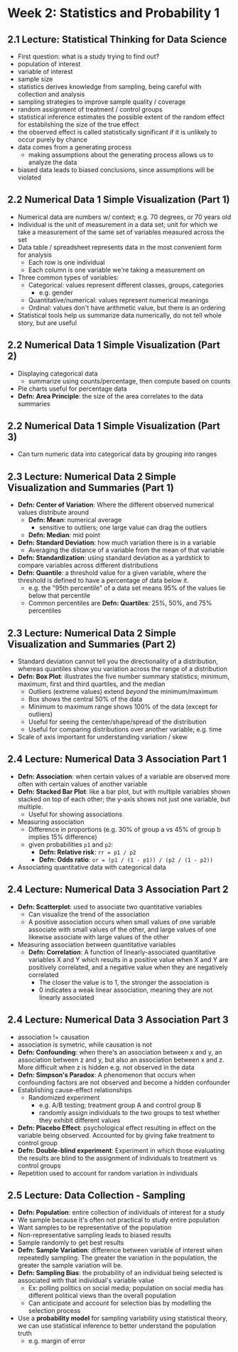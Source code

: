 # Week 2: Statistics and Probability 1

## 2.1 Lecture: Statistical Thinking for Data Science

- First question: what is a study trying to find out?
- population of interest
- variable of interest
- sample size
- statistics derives knowledge from sampling, being careful with collection and
  analysis
- sampling strategies to improve sample quality / coverage
- random assignment of treatment / control groups
- statistical inference estimates the possible extent of the random effect for
  establishing the size of the true effect
- the observed effect is called statistically significant if it is unlikely to
  occur purely by chance
- data comes from a generating process
  - making assumptions about the generating process allows us to analyze the data
- biased data leads to biased conclusions, since assumptions will be violated

## 2.2 Numerical Data 1 Simple Visualization (Part 1)

- Numerical data are numbers w/ context; e.g. 70 degrees, or 70 years old
- Individual is the unit of measurement in a data set; unit for which we take a
  measurement of the same set of variables measured across the set
- Data table / spreadsheet represents data in the most convenient form for
  analysis
  - Each row is one individual
  - Each column is one variable we're taking a measurement on
- Three common types of variables:
  - Categorical: values represent different classes, groups, categories
    - e.g. gender
  - Quantitative/numerical: values represent numerical meanings
  - Ordinal: values don't have arithmetic value, but there is an ordering
- Statistical tools help us summarize data numerically, do not tell whole story,
  but are useful

## 2.2 Numerical Data 1 Simple Visualization (Part 2)

- Displaying categorical data
  - summarize using counts/percentage, then compute based on counts
- Pie charts useful for percentage data
- **Defn: Area Principle**: the size of the area correlates to the data
  summaries

## 2.2 Numerical Data 1 Simple Visualization (Part 3)

- Can turn numeric data into categorical data by grouping into ranges

## 2.3 Lecture: Numerical Data 2 Simple Visualization and Summaries (Part 1)

- **Defn: Center of Variation**: Where the different observed numerical values
  distribute around
  - **Defn: Mean**: numerical average
    - sensitive to outliers; one large value can drag the outliers
  - **Defn: Median**: mid point
- **Defn: Standard Deviation**: how much variation there is in a variable
  - Averaging the distance of a variable from the mean of that variable
- **Defn: Standardization**: using standard deviation as a yardstick to compare
  variables across different distributions
- **Defn: Quantile**: a threshold value for a given variable, where the
  threshold is defined to have a percentage of data below it.
  - e.g. the "95th percentile" of a data set means 95% of the values lie below
    that percentile
  - Common percentiles are **Defn: Quartiles**: 25%, 50%, and 75% percentiles

## 2.3 Lecture: Numerical Data 2 Simple Visualization and Summaries (Part 2)

- Standard deviation cannot tell you the directionality of a distribution,
  whereas quantiles show you variation across the range of a distribution
- **Defn: Box Plot**: illustrates the five number summary statistics; minimum,
  maximum, first and third quartiles, and the median
    - Outliers (extreme values) extend *beyond* the minimum/maximum
    - Box shows the central 50% of the data
    - Minimum to maximum range shows 100% of the data (except for outliers)
    - Useful for seeing the center/shape/spread of the distribution
    - Useful for comparing distributions over another variable; e.g. time
- Scale of axis important for understanding variation / skew

## 2.4 Lecture: Numerical Data 3 Association Part 1

- **Defn: Association**: when certain values of a variable are observed more
  often with certain values of another variable
- **Defn: Stacked Bar Plot**: like a bar plot, but with multiple variables shown
  stacked on top of each other; the y-axis shows not just one variable, but
  multiple.
  - Useful for showing associations
- Measuring association
  - Difference in proportions (e.g. 30% of group a vs 45% of group b implies 15%
    difference)
  - given probabilities `p1` and `p2`:
    - **Defn: Relative risk**: `rr = p1 / p2`
    - **Defn: Odds ratio**: `or = (p1 / (1 - p1)) / (p2 / (1 - p2))`
- Associating quantitative data with categorical data

## 2.4 Lecture: Numerical Data 3 Association Part 2

- **Defn: Scatterplot**: used to associate two quantitative variables
  - Can visualize the trend of the association
  - A positive association occurs when small values of one variable associate
    with small values of the other, and large values of one likewise associate
    with large values of the other
- Measuring association between quantitative variables
    - **Defn: Correlation**: A function of linearly-associated quantitative
      variables X and Y which results in a positive value when X and Y are
      positively correlated, and a negative value when they are negatively
      correlated
      - The closer the value is to 1, the stronger the association is
      - 0 indicates a weak linear association, meaning they are not linearly
        associated

## 2.4 Lecture: Numerical Data 3 Association Part 3

- association != causation
- association is symetric, while causation is not
- **Defn: Confounding**: when there's an association between x and y, an
  association between z and y, but also an association between x and z. More
  difficult when z is hidden e.g. not observed in the data
- **Defn: Simpson's Paradox**: A phenomenon that occurs when confounding factors
  are not observed and become a hidden confounder
- Establishing cause-effect relationships
  - Randomized experiment
    - e.g. A/B testing; treatment group A and control group B
    - randomly assign individuals to the two groups to test whether they exhibit
      different values
- **Defn: Placebo Effect**: psychological effect resulting in effect on the
  variable being observed. Accounted for by giving fake treatment to control
  group
- **Defn: Double-blind experiment**: Experiment in which those evaluating the
  results are blind to the assignment of individuals to treatment vs control
  groups
- Repetition used to account for random variation in individuals

## 2.5 Lecture: Data Collection - Sampling

- **Defn: Population**: entire collection of individuals of interest for a study
- We sample because it's often not practical to study entire population
- Want samples to be representative of the population
- Non-representative sampling leads to biased results
- Sample randomly to get best results
- **Defn: Sample Variation**: difference between variable of interest when
  repeatedly sampling.  The greater the variation in the population, the greater
  the sample variation will be.
- **Defn: Sampling Bias**: the probability of an individual being selected is
  associated with that individual's variable value
  - Ex: polling politics on social media; population on social media has
    different political views than the overall population
  - Can anticipate and account for selection bias by modelling the selection
    process
- Use a **probability model** for sampling variability using statistical theory,
    we can use statistical inference to better understand the population truth
    - e.g. margin of error
